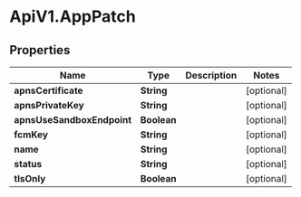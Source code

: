 # ApiV1.AppPatch

## Properties

Name | Type | Description | Notes
------------ | ------------- | ------------- | -------------
**apnsCertificate** | **String** |  | [optional] 
**apnsPrivateKey** | **String** |  | [optional] 
**apnsUseSandboxEndpoint** | **Boolean** |  | [optional] 
**fcmKey** | **String** |  | [optional] 
**name** | **String** |  | [optional] 
**status** | **String** |  | [optional] 
**tlsOnly** | **Boolean** |  | [optional] 


